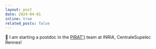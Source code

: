 ```yaml
---
layout: post
date: 2024-04-01
inline: true
related_posts: false
---
```


:office: I am starting a postdoc in the <a href="https://team.inria.fr/pirat/">PIRAT\')</a> team at INRIA, CentraleSupelec Rennes!
